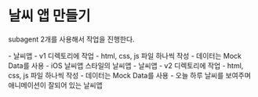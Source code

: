 # 날씨 앱 만들기

subagent 2개를 사용해서 작업을 진행한다.

<subagent>
- 날씨앱
- v1 디렉토리에 작업
- html, css, js 파일 하나씩 작성
- 데이터는 Mock Data를 사용
- iOS 날씨앱 스타일의 날씨앱
</subagent>

<subagent>
- 날씨앱
- v2 디렉토리에 작업
- html, css, js 파일 하나씩 작성
- 데이터는 Mock Data를 사용
- 오늘 하루 날씨를 보여주며 애니메이션이 잘되어 있는 날씨앱
</subagent>
